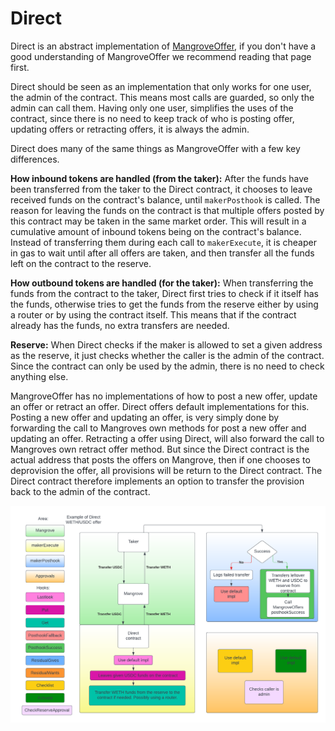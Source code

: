 # Direct
<!-- FIXME: We have another md file "Direct offers" which could be mixed up with this -->
Direct is an abstract implementation of [MangroveOffer](mangrover-offer.md), if you don't have a good understanding of MangroveOffer we recommend reading that page first.

Direct should be seen as an implementation that only works for one user, the admin of the contract. This means most calls are guarded, so only the admin can call them. Having only one user, simplifies the uses of the contract, since there is no need to keep track of who is posting offer, updating offers or retracting offers, it is always the admin.

Direct does many of the same things as MangroveOffer with a few key differences.

**How inbound tokens are handled (from the taker):** After the funds have been transferred from the taker to the Direct contract, it chooses to leave received funds on the contract's balance, until `makerPosthook` is called. The reason for leaving the funds on the contract is that multiple offers posted by this contract may be taken in the same market order. This will result in a cumulative amount of inbound tokens being on the contract's balance. Instead of transferring them during each call to `makerExecute`, it is cheaper in gas to wait until after all offers are taken, and then transfer all the funds left on the contract to the reserve.

**How outbound tokens are handled (for the taker):** When transferring the funds from the contract to the taker, Direct first tries to check if it itself has the funds, otherwise tries to get the funds from the reserve either by using a router or by using the contract itself. This means that if the contract already has the funds, no extra transfers are needed.

**Reserve:** When Direct checks if the maker is allowed to set a given address as the reserve, it just checks whether the caller is the admin of the contract. Since the contract can only be used by the admin, there is no need to check anything else.

MangroveOffer has no implementations of how to post a new offer, update an offer or retract an offer. Direct offers default implementations for this. Posting a new offer and updating an offer, is very simply done by forwarding the call to Mangroves own methods for post a new offer and updating an offer. Retracting a offer using Direct, will also forward the call to Mangroves own retract offer method. But since the Direct contract is the actual address that posts the offers on Mangrove, then if one chooses to deprovision<!-- FIXME: link to description of this --> the offer, all provisions will  be return to the Direct contract. The Direct contract therefore implements an option to transfer the provision back to the admin of the contract.

![Flow of taking a offer made by Direct](../.gitbook/assets/Direct.png)
